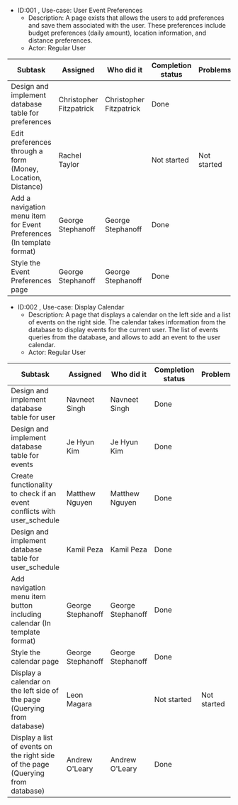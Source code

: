 * ID:001 , Use-case: User Event Preferences
    * Description: A page exists that allows the users to add preferences and save them associated with the user. These preferences include budget preferences (daily amount), location information, and distance preferences.
    * Actor: Regular User
    
| Subtask     | Assigned    | Who did it         | Completion status |  Problems    | 
| ----------- | ----------- | ------------------ | ----------- | ----------- |
| Design and implement database table for preferences |Christopher Fitzpatrick|Christopher Fitzpatrick|Done||
| Edit preferences through a form (Money, Location, Distance) |Rachel Taylor||Not started|Not started|
| Add a navigation menu item for Event Preferences (In template format) |George Stephanoff|George Stephanoff|Done||
| Style the Event Preferences page |George Stephanoff|George Stephanoff|Done||

* ID:002 , Use-case: Display Calendar
    * Description: A page that displays a calendar on the left side and a list of events on the right side. The calendar takes information from the database to display events for the current user. The list of events queries from the database, and allows to add an event to the user calendar.
    * Actor: Regular User

| Subtask     | Assigned    | Who did it  | Completion status |  Problems   | 
| ----------- | ----------- | ------------------ | ----------- | ----------- |
| Design and implement database table for user |Navneet Singh|Navneet Singh|Done||
| Design and implement database table for events |Je Hyun Kim|Je Hyun Kim|Done||
| Create functionality to check if an event conflicts with user_schedule |Matthew Nguyen|Matthew Nguyen|Done||
| Design and implement database table for user_schedule |Kamil Peza|Kamil Peza|Done||
| Add navigation menu item button including calendar (In template format) |George Stephanoff|George Stephanoff|Done||
| Style the calendar page |George Stephanoff|George Stephanoff|Done||
| Display a calendar on the left side of the page (Querying from database) |Leon Magara||Not started|Not started|
| Display a list of events on the right side of the page (Querying from database) |Andrew O'Leary|Andrew O'Leary|Done||
